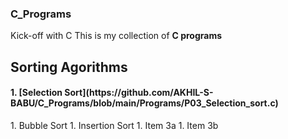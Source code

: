 ### C_Programs

Kick-off with C
This is my collection of **C programs**


<h2>Sorting Agorithms</h2>

<h4>1. [Selection Sort](https://github.com/AKHIL-S-BABU/C_Programs/blob/main/Programs/P03_Selection_sort.c)</h4>
1. Bubble Sort
1. Insertion Sort
   1. Item 3a
   1. Item 3b
